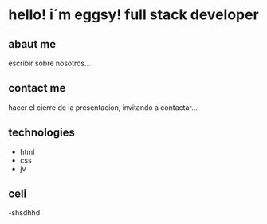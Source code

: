 
# hello! i´m eggsy! full stack developer

## abaut me

escribir sobre nosotros...

## contact me 
hacer el cierre de la presentacion, invitando a contactar...

## technologies
- html
- css
- jv

## celi
-shsdhhd